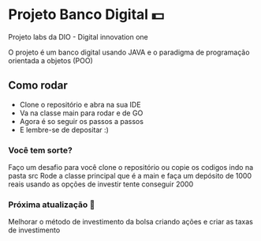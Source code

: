 # Projeto Banco Digital :dollar:

Projeto labs da DIO - Digital innovation one

O projeto é um banco digital usando JAVA e o paradigma de programação orientada a objetos (POO)

## Como rodar

 - Clone o repositório e abra na sua IDE
 - Va na classe main para rodar e de GO
 - Agora é so seguir os passos a passos
 - E lembre-se de depositar :)

### Você tem sorte? 
Faço um desafio para você clone o repositório ou copie os codigos indo na pasta src
Rode a classe principal que é a main e faça um depósito de 1000 reais usando as opções de investir tente conseguir 2000

### Próxima atualização :pushpin:
Melhorar o método de investimento da bolsa criando ações e criar as taxas de investimento 
